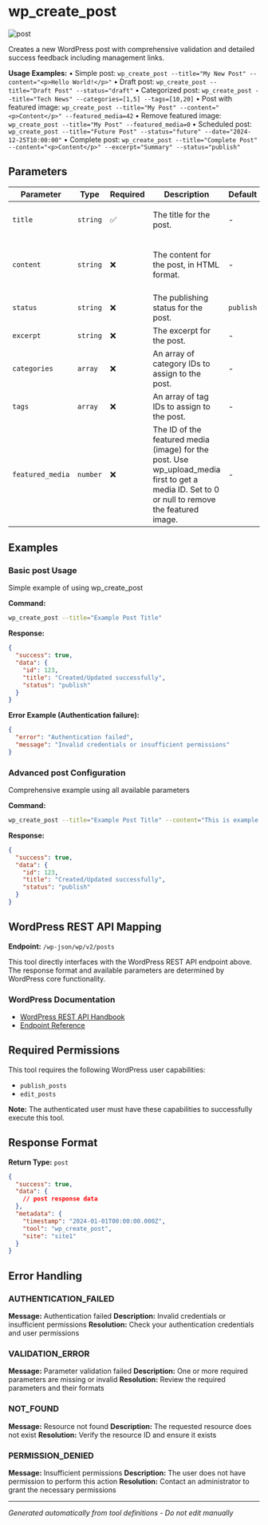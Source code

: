 # wp_create_post

![post](https://img.shields.io/badge/category-post-lightgrey)

Creates a new WordPress post with comprehensive validation and detailed success feedback including management links.

**Usage Examples:** • Simple post: `wp_create_post --title="My New Post" --content="<p>Hello World!</p>"` • Draft post:
`wp_create_post --title="Draft Post" --status="draft"` • Categorized post:
`wp_create_post --title="Tech News" --categories=[1,5] --tags=[10,20]` • Post with featured image:
`wp_create_post --title="My Post" --content="<p>Content</p>" --featured_media=42` • Remove featured image:
`wp_create_post --title="My Post" --featured_media=0` • Scheduled post:
`wp_create_post --title="Future Post" --status="future" --date="2024-12-25T10:00:00"` • Complete post:
`wp_create_post --title="Complete Post" --content="<p>Content</p>" --excerpt="Summary" --status="publish"`

## Parameters

| Parameter        | Type     | Required | Description                                                                                                                                    | Default   | Examples                                              |
| ---------------- | -------- | -------- | ---------------------------------------------------------------------------------------------------------------------------------------------- | --------- | ----------------------------------------------------- |
| `title`          | `string` | ✅       | The title for the post.                                                                                                                        | -         | `My Blog Post`, `Hello World`                         |
| `content`        | `string` | ❌       | The content for the post, in HTML format.                                                                                                      | -         | `<p>Post content here</p>`, `This is my post content` |
| `status`         | `string` | ❌       | The publishing status for the post.                                                                                                            | `publish` | `example`                                             |
| `excerpt`        | `string` | ❌       | The excerpt for the post.                                                                                                                      | -         | `example`                                             |
| `categories`     | `array`  | ❌       | An array of category IDs to assign to the post.                                                                                                | -         | `example`                                             |
| `tags`           | `array`  | ❌       | An array of tag IDs to assign to the post.                                                                                                     | -         | `example`                                             |
| `featured_media` | `number` | ❌       | The ID of the featured media (image) for the post. Use wp_upload_media first to get a media ID. Set to 0 or null to remove the featured image. | -         | `example`                                             |

## Examples

### Basic post Usage

Simple example of using wp_create_post

**Command:**

```bash
wp_create_post --title="Example Post Title"
```

**Response:**

```json
{
  "success": true,
  "data": {
    "id": 123,
    "title": "Created/Updated successfully",
    "status": "publish"
  }
}
```

**Error Example (Authentication failure):**

```json
{
  "error": "Authentication failed",
  "message": "Invalid credentials or insufficient permissions"
}
```

### Advanced post Configuration

Comprehensive example using all available parameters

**Command:**

```bash
wp_create_post --title="Example Post Title" --content="This is example content for the post." --status="publish" --excerpt="example_value" --categories="example_value" --tags="example_value" --featured_media="example_value"
```

**Response:**

```json
{
  "success": true,
  "data": {
    "id": 123,
    "title": "Created/Updated successfully",
    "status": "publish"
  }
}
```

## WordPress REST API Mapping

**Endpoint:** `/wp-json/wp/v2/posts`

This tool directly interfaces with the WordPress REST API endpoint above. The response format and available parameters
are determined by WordPress core functionality.

### WordPress Documentation

- [WordPress REST API Handbook](https://developer.wordpress.org/rest-api/)
- [Endpoint Reference](https://developer.wordpress.org/rest-api/reference/)

## Required Permissions

This tool requires the following WordPress user capabilities:

- `publish_posts`
- `edit_posts`

**Note:** The authenticated user must have these capabilities to successfully execute this tool.

## Response Format

**Return Type:** `post`

```json
{
  "success": true,
  "data": {
    // post response data
  },
  "metadata": {
    "timestamp": "2024-01-01T00:00:00.000Z",
    "tool": "wp_create_post",
    "site": "site1"
  }
}
```

## Error Handling

### AUTHENTICATION_FAILED

**Message:** Authentication failed **Description:** Invalid credentials or insufficient permissions **Resolution:**
Check your authentication credentials and user permissions

### VALIDATION_ERROR

**Message:** Parameter validation failed **Description:** One or more required parameters are missing or invalid
**Resolution:** Review the required parameters and their formats

### NOT_FOUND

**Message:** Resource not found **Description:** The requested resource does not exist **Resolution:** Verify the
resource ID and ensure it exists

### PERMISSION_DENIED

**Message:** Insufficient permissions **Description:** The user does not have permission to perform this action
**Resolution:** Contact an administrator to grant the necessary permissions

---

_Generated automatically from tool definitions - Do not edit manually_

